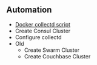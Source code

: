 ## Automation

* [Docker collectd script](./docs/collectd.md)
* Create Consul Cluster
* Configure collectd
* Old
  * Create Swarm Cluster
  * Create Couchbase Cluster